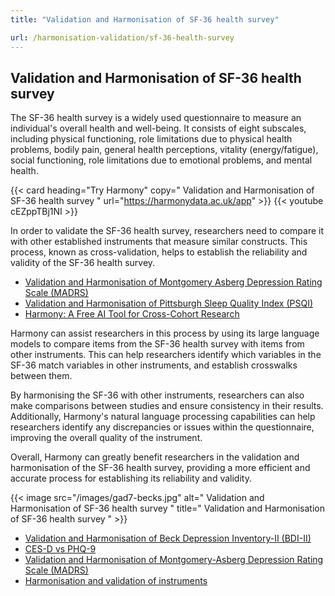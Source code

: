 ```yaml
---
title: "Validation and Harmonisation of SF-36 health survey"

url: /harmonisation-validation/sf-36-health-survey
---
```


## Validation and Harmonisation of SF-36 health survey

The SF-36 health survey is a widely used questionnaire to measure an individual's overall health and well-being. It consists of eight subscales, including physical functioning, role limitations due to physical health problems, bodily pain, general health perceptions, vitality (energy/fatigue), social functioning, role limitations due to emotional problems, and mental health.

{{< card heading="Try Harmony" copy=" Validation and Harmonisation of SF-36 health survey " url="https://harmonydata.ac.uk/app" >}}
{{< youtube cEZppTBj1NI >}}

In order to validate the SF-36 health survey, researchers need to compare it with other established instruments that measure similar constructs. This process, known as cross-validation, helps to establish the reliability and validity of the SF-36 health survey.

* [Validation and Harmonisation of Montgomery Asberg Depression Rating Scale (MADRS)](/harmonisation-validation/montgomery-asberg-depression-rating-scale-madrs)
* [Validation and Harmonisation of Pittsburgh Sleep Quality Index (PSQI)](/harmonisation-validation/pittsburgh-sleep-quality-index-psqi)
* [Harmony: A Free AI Tool for Cross-Cohort Research](/item-harmonisation/harmony-a-free-ai-tool-for-cross-cohort-research)

Harmony can assist researchers in this process by using its large language models to compare items from the SF-36 health survey with items from other instruments. This can help researchers identify which variables in the SF-36 match variables in other instruments, and establish crosswalks between them.

By harmonising the SF-36 with other instruments, researchers can also make comparisons between studies and ensure consistency in their results. Additionally, Harmony's natural language processing capabilities can help researchers identify any discrepancies or issues within the questionnaire, improving the overall quality of the instrument.

Overall, Harmony can greatly benefit researchers in the validation and harmonisation of the SF-36 health survey, providing a more efficient and accurate process for establishing its reliability and validity. 


{{< image src="/images/gad7-becks.jpg" alt=" Validation and Harmonisation of SF-36 health survey " title=" Validation and Harmonisation of SF-36 health survey " >}}









* [Validation and Harmonisation of Beck Depression Inventory-II (BDI-II)](/harmonisation-validation/beck-depression-inventory-ii-bdi-ii)
* [CES-D vs PHQ-9](/compare-harmonise-instruments/ces-d-vs-phq-9/)
* [Validation and Harmonisation of Montgomery-Asberg Depression Rating Scale (MADRS)](/harmonisation-validation/montgomery-asberg-depression-rating-scale-madrs)
* [Harmonisation and validation of instruments](/harmonisation-validation/)